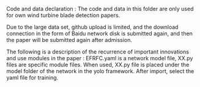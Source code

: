 Code and data declaration : The code and data in this folder are only used for own wind turbine blade detection papers. 
 
Due to the large data set, github upload is limited, and the download connection in the form of Baidu network disk is submitted again, and then the paper will be submitted again after admission. 
 
The following is a description of the recurrence of important innovations and use modules in the paper : 
EFRFC.yaml is a network model file, XX.py files are specific module files. When used, XX.py file is placed under the model folder of the network in the yolo framework. After import, select the yaml file for training.
